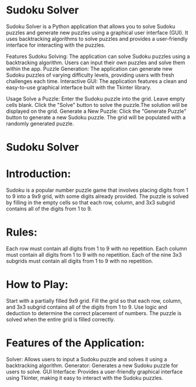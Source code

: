 # Sudoku Solver

Sudoku Solver is a Python application that allows you to solve Sudoku puzzles and generate new puzzles using a graphical user interface (GUI). It uses backtracking algorithms to solve puzzles and provides a user-friendly interface for interacting with the puzzles.

Features Sudoku Solving: The application can solve Sudoku puzzles using a backtracking algorithm. Users can input their own puzzles and solve them within the app.
Puzzle Generation: The application can generate new Sudoku puzzles of varying difficulty levels, providing users with fresh challenges each time.
Interactive GUI: The application features a clean and easy-to-use graphical interface built with the Tkinter library.

Usage Solve a Puzzle: Enter the Sudoku puzzle into the grid.
Leave empty cells blank. 
Click the "Solve" button to solve the puzzle.The solution will be displayed on the grid. 
Generate a New Puzzle: Click the "Generate Puzzle" button to generate a new Sudoku puzzle. The grid will be populated with a randomly generated puzzle.




# Sudoku Solver

# Introduction:
Sudoku is a popular number puzzle game that involves placing digits from 1 to 9 into a 9x9 grid, with some digits already provided. The puzzle is solved by filling in the empty cells so that each row, column, and 3x3 subgrid contains all of the digits from 1 to 9.

# Rules:
Each row must contain all digits from 1 to 9 with no repetition.
Each column must contain all digits from 1 to 9 with no repetition.
Each of the nine 3x3 subgrids must contain all digits from 1 to 9 with no repetition.

# How to Play:
Start with a partially filled 9x9 grid.
Fill the grid so that each row, column, and 3x3 subgrid contains all of the digits from 1 to 9.
Use logic and deduction to determine the correct placement of numbers.
The puzzle is solved when the entire grid is filled correctly.

# Features of the Application:
Solver: Allows users to input a Sudoku puzzle and solves it using a backtracking algorithm.
Generator: Generates a new Sudoku puzzle for users to solve.
GUI Interface: Provides a user-friendly graphical interface using Tkinter, making it easy to interact with the Sudoku puzzles.
